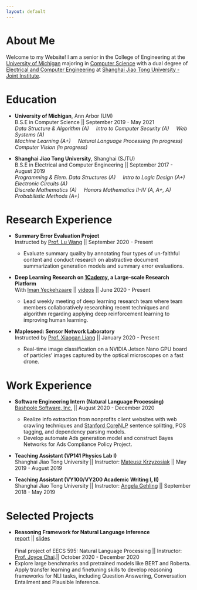 ```yaml
---
layout: default
---
```


# About Me

Welcome to my Website! I am a senior in the College of Engineering at the [University of Michigan](https://umich.edu/) majoring in [Computer Science](https://cse.engin.umich.edu/) with a dual degree of [Electrical and Computer Engineering](http://umji.sjtu.edu.cn/academics/undergraduate-program/electrical-and-computer-engineering/) at [Shanghai Jiao Tong University - Joint Institute](https://www.ji.sjtu.edu.cn/).

# Education

 - **University of Michigan**, Ann Arbor (UM)<br>
   B.S.E in Computer Science || September 2019 - May 2021<br>
   _Data Structure & Algorithm (A)  &nbsp;&nbsp;&nbsp;  Intro to Computer Security (A) &nbsp;&nbsp;&nbsp;   Web Systems (A)_<br>
   _Machine Learning (A+)  &nbsp;&nbsp;&nbsp;  Natural Language Processing (in progress)  <br>  Computer Vision (in progress)_<br>
   
 - **Shanghai Jiao Tong University**, Shanghai (SJTU)<br>
   B.S.E in Electrical and Computer Engineering || September 2017 - August 2019<br>
   _Programming & Elem. Data Structures (A) &nbsp;&nbsp;&nbsp;  Intro to Logic Design (A+) &nbsp;&nbsp;&nbsp; Electronic Circuits (A)_<br>
   _Discrete Mathematics (A)  &nbsp;&nbsp;&nbsp;  Honors Mathematics II-IV (A, A+, A) &nbsp;&nbsp;&nbsp;  Probabilistic Methods (A+)_<br>
   
# Research Experience
 - **Summary Error Evaluation Project**<br>
   Instructed by [Prof. Lu Wang](https://web.eecs.umich.edu/~wangluxy/) || September 2020 - Present <br>
    - Evaluate summary quality by annotating four types of un-faithful content and conduct research on abstractive document summarization generation models and summary error evaluations.

 - **Deep Learning Research on [1Cademy](https://1cademy.com/), a Large-scale Research Platform**<br>
   With [Iman Yeckehzaare](https://www.si.umich.edu/people/iman-yeckehzaare) || [videos](https://www.youtube.com/watch?v=HJTQ9zHfJ1Y&list=PLgfGk2XWE_oA58aWUQ-BPYo5Bi7Sy35mh) || June 2020 - Present<br>
    - Lead weekly meeting of deep learning research team where team members collaboratively researching recent techniques and algorithm regarding applying deep reinforcement learning to improving human learning.
   
 - **Mapleseed: Sensor Network Laboratory**<br>
   Instructed by [Prof. Xiaogan Liang](https://me.engin.umich.edu/people/faculty/xiaogan-liang) || January 2020 - Present <br>
    - Real-time image classification on a NVIDIA Jetson Nano GPU board of particles’ images captured by the optical microscopes on a fast drone.
    
# Work Experience    
 - **Software Engineering Intern (Natural Language Processing)**<br>
   [Bashpole Software, Inc.](https://bashpolesoftware.com/) || August 2020 - December 2020<br>
    - Realize info extraction from nonprofits client websites with web crawling techniques and [Stanford CoreNLP](https://stanfordnlp.github.io/CoreNLP/) sentence splitting, POS tagging, and dependency parsing models.
    - Develop automate Ads generation model and construct Bayes Networks for Ads Compliance Policy Project.
    
 - **Teaching Assistant (VP141 Physics Lab I)** <br>
   Shanghai Jiao Tong University || Instructor: [Mateusz Krzyzosiak](https://www.ji.sjtu.edu.cn/about/faculty-staff/faculty-directory/faculty-detail/97/) || May 2019 - August 2019<br>
 
 - **Teaching Assistant (VY100/VY200 Academic Writing I, II)** <br>
   Shanghai Jiao Tong University || Instructor: [Angela Gehling](https://www.linkedin.com/in/angela-gehling-22127b54/) || September 2018 - May 2019<br>
   
# Selected Projects
 - **Reasoning Framework for Natural Language Inference** <br>
 [report](https://drive.google.com/file/d/1e2F1MXjMZfJ_ymvXaxk6PqaC8NPzYvB6/view?usp=sharing) || [slides](https://drive.google.com/file/d/1_r0xKUZ7wcuSkiD8BQtdVEE2Hq1gVNzv/view?usp=sharing)<br>   
 Final project of EECS 595: Natural Language Processing || Instructor: [Prof. Joyce Chai](https://web.eecs.umich.edu/~chaijy/).|| October 2020 - December 2020<br>
  - Explore large benchmarks and pretrained models like BERT and Roberta. Apply transfer learning and finetuning skills to develop reasoning frameworks for NLI tasks, including Question Answering, Conversation Entailment and Plausible Inference.

